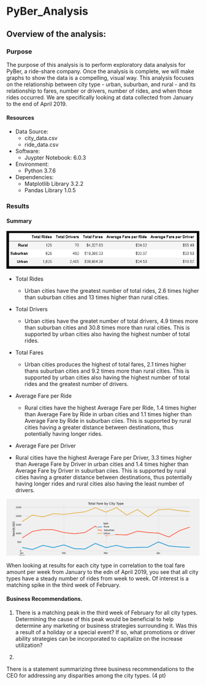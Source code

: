 # PyBer_Analysis

## Overview of the analysis:

### Purpose

The purpose of this analysis is to perform exploratory data analysis for PyBer, a ride-share company.  Once the analysis is complete, we will make graphs to show the data is a compelling, visual way.  This analysis focuses on the relationship between city type - urban, suburban, and rural - and its relationship to fares, number or drivers, number of rides, and when those rides occurred.  We are specifically looking at data collected from January to the end of April 2019.

#### Resources
- Data Source: 
  - city_data.csv
  - ride_data.csv
- Software: 
  - Juypter Notebook: 6.0.3
- Environment: 
  - Python 3.7.6
- Dependencies:
  - Matplotlib Library 3.2.2
  - Pandas Library 1.0.5
 
### Results

#### Summary
<img src ="https://github.com/jennfrbrown/PyBer_Analysis/blob/master/Analysis/PyBer_fare_summary.png">

- Total Rides
  - Urban cities have the greatest number of total rides, 2.6 times higher than suburban cities and 13 times higher than rural cities.
  
- Total Drivers
  - Urban cities have the greatet number of total drivers, 4.9 times more than suburban cities and 30.8 times more than rural cities.  This is supported by urban cities also having the highest number of total rides.
  
- Total Fares
  - Urban cities produces the highest of total fares, 2.1 times higher thans suburban cities and 9.2 times more than rural cities.  This is supported by urban cities also having the highest number of total rides and the greatest number of drivers.
  
- Average Fare per Ride
  - Rural cities have the highest Average Fare per Ride, 1.4 times higher than Average Fare by Ride in urban cities and 1.1 times higher than Average Fare by Ride in suburban ciies.  This is supported by rural cities having a greater distance between destinations, thus potentially having longer rides.

- Average Fare per Driver
 - Rural cities have the highest Average Fare per Driver, 3.3 times higher than Average Fare by Driver in urban cities and 1.4 times higher than Average Fare by Driver in suburban ciies.  This is supported by rural cities having a greater distance between destinations, thus potentially having longer rides and rural cities also having the least number of drivers.
 
 
 <img src="https://github.com/jennfrbrown/PyBer_Analysis/blob/master/Analysis/Deliverable_2_Challenge_Graph.png">
 
When looking at results for each city type in correlation to the toal fare amount per week from January to the edn of April 2019, you see that all city types have a steady number of rides from week to week.  Of interest is a matching spike in the third week of February.

#### Business Recommendations.
1. There is a matching peak in the third week of February for all city types.  Determining the cause of this peak would be beneficial to help determine any marketing or business strategies surrounding it.  Was this a result of a holiday or a special event?  If so, what promotions or driver ability strategies can be incorporated to capitalize on the increase utilization?

2. 
There is a statement summarizing three business recommendations to the CEO for addressing any disparities among the city types. (4 pt)

